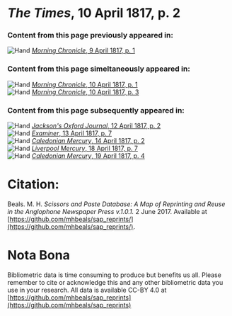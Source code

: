 # *The Times*, 10 April 1817, p. 2  
  
### Content from this page previously appeared in:  
![Hand](http://scissorsandpaste.net/wp-content/uploads/2017/06/smallhandpointer.png) [*Morning Chronicle*, 9 April 1817, p. 1](https://mhbeals.github.io/sap_html/Morning-Chronicle/Morning-Chronicle-9-April-1817-p-1)  
  
### Content from this page simeltaneously appeared in:  
![Hand](http://scissorsandpaste.net/wp-content/uploads/2017/06/smallhandpointer.png) [*Morning Chronicle*, 10 April 1817, p. 1](https://mhbeals.github.io/sap_html/Morning-Chronicle/Morning-Chronicle-10-April-1817-p-1)  
![Hand](http://scissorsandpaste.net/wp-content/uploads/2017/06/smallhandpointer.png) [*Morning Chronicle*, 10 April 1817, p. 3](https://mhbeals.github.io/sap_html/Morning-Chronicle/Morning-Chronicle-10-April-1817-p-3)  
  
### Content from this page subsequently appeared in:  
![Hand](http://scissorsandpaste.net/wp-content/uploads/2017/06/smallhandpointer.png) [*Jackson's Oxford Journal*, 12 April 1817, p. 2](https://mhbeals.github.io/sap_html/Jackson's-Oxford-Journal/Jackson's-Oxford-Journal-12-April-1817-p-2)  
![Hand](http://scissorsandpaste.net/wp-content/uploads/2017/06/smallhandpointer.png) [*Examiner*, 13 April 1817, p. 7](https://mhbeals.github.io/sap_html/Examiner/Examiner-13-April-1817-p-7)  
![Hand](http://scissorsandpaste.net/wp-content/uploads/2017/06/smallhandpointer.png) [*Caledonian Mercury*, 14 April 1817, p. 2](https://mhbeals.github.io/sap_html/Caledonian-Mercury/Caledonian-Mercury-14-April-1817-p-2)  
![Hand](http://scissorsandpaste.net/wp-content/uploads/2017/06/smallhandpointer.png) [*Liverpool Mercury*, 18 April 1817, p. 7](https://mhbeals.github.io/sap_html/Liverpool-Mercury/Liverpool-Mercury-18-April-1817-p-7)  
![Hand](http://scissorsandpaste.net/wp-content/uploads/2017/06/smallhandpointer.png) [*Caledonian Mercury*, 19 April 1817, p. 4](https://mhbeals.github.io/sap_html/Caledonian-Mercury/Caledonian-Mercury-19-April-1817-p-4)  


# Citation: 

Beals. M. H. *Scissors and Paste Database: A Map of Reprinting and Reuse in the Anglophone Newspaper Press v.1.0.1.* 2 June 2017. Available at [https://github.com/mhbeals/sap_reprints/](https://github.com/mhbeals/sap_reprints/). 

# Nota Bona

Bibliometric data is time consuming to produce but benefits us all. Please remember to cite or acknowledge this and any other bibliometric data you use in your research. All data is available CC-BY 4.0 at [https://github.com/mhbeals/sap_reprints](https://github.com/mhbeals/sap_reprints)